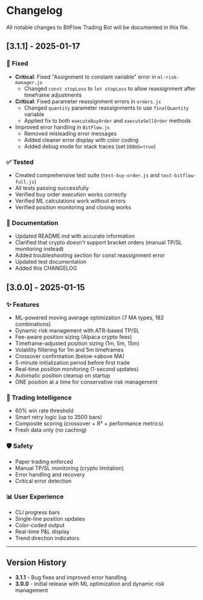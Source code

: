 # Changelog

All notable changes to BitFlow Trading Bot will be documented in this file.

## [3.1.1] - 2025-01-17

### 🐛 Fixed
- **Critical**: Fixed "Assignment to constant variable" error in `ml-risk-manager.js`
  - Changed `const stopLoss` to `let stopLoss` to allow reassignment after timeframe adjustments
- **Critical**: Fixed parameter reassignment errors in `orders.js`
  - Changed `quantity` parameter reassignments to use `finalQuantity` variable
  - Applied fix to both `executeBuyOrder` and `executeSellOrder` methods
- Improved error handling in `BitFlow.js`
  - Removed misleading error messages
  - Added cleaner error display with color coding
  - Added debug mode for stack traces (set `DEBUG=true`)

### ✅ Tested
- Created comprehensive test suite (`test-buy-order.js` and `test-bitflow-full.js`)
- All tests passing successfully
- Verified buy order execution works correctly
- Verified ML calculations work without errors
- Verified position monitoring and closing works

### 📝 Documentation
- Updated README.md with accurate information
- Clarified that crypto doesn't support bracket orders (manual TP/SL monitoring instead)
- Added troubleshooting section for const reassignment error
- Updated test documentation
- Added this CHANGELOG

## [3.0.0] - 2025-01-15

### ✨ Features
- ML-powered moving average optimization (7 MA types, 182 combinations)
- Dynamic risk management with ATR-based TP/SL
- Fee-aware position sizing (Alpaca crypto fees)
- Timeframe-adjusted position sizing (1m, 5m, 15m)
- Volatility filtering for 1m and 5m timeframes
- Crossover confirmation (below→above MA)
- 5-minute initialization period before first trade
- Real-time position monitoring (1-second updates)
- Automatic position cleanup on startup
- ONE position at a time for conservative risk management

### 🎯 Trading Intelligence
- 60% win rate threshold
- Smart retry logic (up to 3500 bars)
- Composite scoring (crossover + R² + performance metrics)
- Fresh data only (no caching)

### 🛡️ Safety
- Paper trading enforced
- Manual TP/SL monitoring (crypto limitation)
- Error handling and recovery
- Critical error detection

### 📊 User Experience
- CLI progress bars
- Single-line position updates
- Color-coded output
- Real-time P&L display
- Trend direction indicators

---

## Version History

- **3.1.1** - Bug fixes and improved error handling
- **3.0.0** - Initial release with ML optimization and dynamic risk management

